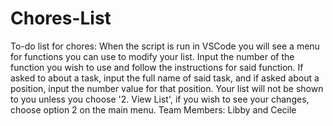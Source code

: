 # Chores-List
To-do list for chores: 
When the script is run in VSCode you will see a menu for functions you can use to modify your list. Input the number of the function you wish to use and follow the instructions for said function. If asked to about a task, input the full name of said task, and if asked about a position, input the number value for that position. Your list will not be shown to you unless you choose '2. View List', if you wish to see your changes, choose option 2 on the main menu.
Team Members: 
Libby and Cecile
